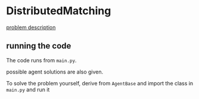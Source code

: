 # DistributedMatching
[problem description](https://colab.research.google.com/drive/1qvDtK4HiHNYRunNWneIrKJECfJaL99qK)

## running the code
The code runs from `main.py`.

possible agent solutions are also given. 

To solve the problem yourself, derive from `AgentBase` and import the class in `main.py` and run it
